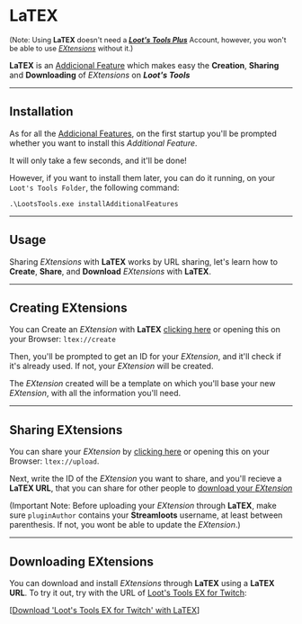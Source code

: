 # LaTEX

<sup style="font-size: 90%">(Note: Using **LaTEX** doesn't need a [***Loot's Tools Plus***](../../plus) Account, however, you won't be able to use [*EXtensions*](../../extensions) without it.)</sup>

**LaTEX** is an [Addicional Feature](../) which makes easy the **Creation**, **Sharing** and **Downloading** of *EXtensions* on ***Loot's Tools***

---

## Installation

As for all the [Addicional Features](../), on the first startup you'll be prompted whether you want to install this *Additional Feature*.

It will only take a few seconds, and it'll be done!

However, if you want to install them later, you can do it running, on your ```Loot's Tools Folder```, the following command:

```.\LootsTools.exe installAdditionalFeatures```

---

## Usage


Sharing *EXtensions* with **LaTEX** works by URL sharing, let's learn how to **Create**, **Share**, and **Download** *EXtensions* with **LaTEX**.

---

## Creating EXtensions

You can Create an *EXtension* with **LaTEX** [clicking here](ltex://create) or opening this on your Browser: ```ltex://create```

Then, you'll be prompted to get an ID for your *EXtension*, and it'll check if it's already used. If not, your *EXtension* will be created.

The *EXtension* created will be a template on which you'll base your new *EXtension*, with all the information you'll need.

---

## Sharing EXtensions

You can share your *EXtension* by [clicking here](ltex://upload) or opening this on your Browser: ```ltex://upload```.

Next, write the ID of the *EXtension* you want to share, and you'll recieve a **LaTEX URL**, that you can share for other people to [download your *EXtension*](#downloading-extensions)

(Important Note: Before uploading your *EXtension* through **LaTEX**, make sure ```pluginAuthor``` contains your **Streamloots** username, at least between parenthesis. If not, you wont be able to update the *EXtension*.)

---

## Downloading EXtensions

You can download and install *EXtensions* through **LaTEX** using a **LaTEX URL**. To try it out, try with the URL of [Loot's Tools EX for Twitch](../../extensions/twitch): 

[[Download 'Loot's Tools EX for Twitch' with LaTEX](ltex://download/twitchEX)] 
